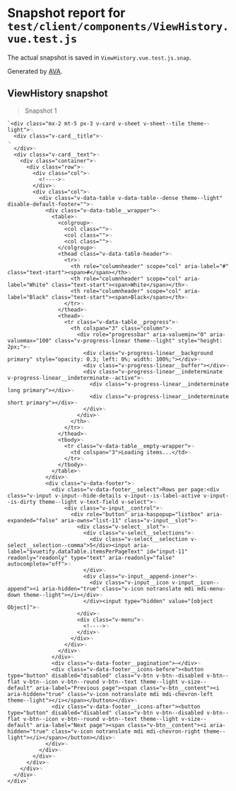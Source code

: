 # Snapshot report for `test/client/components/ViewHistory.vue.test.js`

The actual snapshot is saved in `ViewHistory.vue.test.js.snap`.

Generated by [AVA](https://avajs.dev).

## ViewHistory snapshot

> Snapshot 1

    `<div class="mx-2 mt-5 px-3 v-card v-sheet v-sheet--tile theme--light">␊
      <div class="v-card__title">␊
    ␊
      </div>␊
      <div class="v-card__text">␊
        <div class="container">␊
          <div class="row">␊
            <div class="col">␊
              <!---->␊
            </div>␊
            <div class="col">␊
              <div class="v-data-table v-data-table--dense theme--light" disable-default-footer="">␊
                <div class="v-data-table__wrapper">␊
                  <table>␊
                    <colgroup>␊
                      <col class="">␊
                      <col class="">␊
                      <col class="">␊
                    </colgroup>␊
                    <thead class="v-data-table-header">␊
                      <tr>␊
                        <th role="columnheader" scope="col" aria-label="#" class="text-start"><span>#</span></th>␊
                        <th role="columnheader" scope="col" aria-label="White" class="text-start"><span>White</span></th>␊
                        <th role="columnheader" scope="col" aria-label="Black" class="text-start"><span>Black</span></th>␊
                      </tr>␊
                    </thead>␊
                    <thead>␊
                      <tr class="v-data-table__progress">␊
                        <th colspan="3" class="column">␊
                          <div role="progressbar" aria-valuemin="0" aria-valuemax="100" class="v-progress-linear theme--light" style="height: 2px;">␊
                            <div class="v-progress-linear__background primary" style="opacity: 0.3; left: 0%; width: 100%;"></div>␊
                            <div class="v-progress-linear__buffer"></div>␊
                            <div class="v-progress-linear__indeterminate v-progress-linear__indeterminate--active">␊
                              <div class="v-progress-linear__indeterminate long primary"></div>␊
                              <div class="v-progress-linear__indeterminate short primary"></div>␊
                            </div>␊
                          </div>␊
                        </th>␊
                      </tr>␊
                    </thead>␊
                    <tbody>␊
                      <tr class="v-data-table__empty-wrapper">␊
                        <td colspan="3">Loading items...</td>␊
                      </tr>␊
                    </tbody>␊
                  </table>␊
                </div>␊
                <div class="v-data-footer">␊
                  <div class="v-data-footer__select">Rows per page:<div class="v-input v-input--hide-details v-input--is-label-active v-input--is-dirty theme--light v-text-field v-select">␊
                      <div class="v-input__control">␊
                        <div role="button" aria-haspopup="listbox" aria-expanded="false" aria-owns="list-11" class="v-input__slot">␊
                          <div class="v-select__slot">␊
                            <div class="v-select__selections">␊
                              <div class="v-select__selection v-select__selection--comma">5</div><input aria-label="$vuetify.dataTable.itemsPerPageText" id="input-11" readonly="readonly" type="text" aria-readonly="false" autocomplete="off">␊
                            </div>␊
                            <div class="v-input__append-inner">␊
                              <div class="v-input__icon v-input__icon--append"><i aria-hidden="true" class="v-icon notranslate mdi mdi-menu-down theme--light"></i></div>␊
                            </div><input type="hidden" value="[object Object]">␊
                          </div>␊
                          <div class="v-menu">␊
                            <!---->␊
                          </div>␊
                        </div>␊
                      </div>␊
                    </div>␊
                  </div>␊
                  <div class="v-data-footer__pagination">–</div>␊
                  <div class="v-data-footer__icons-before"><button type="button" disabled="disabled" class="v-btn v-btn--disabled v-btn--flat v-btn--icon v-btn--round v-btn--text theme--light v-size--default" aria-label="Previous page"><span class="v-btn__content"><i aria-hidden="true" class="v-icon notranslate mdi mdi-chevron-left theme--light"></i></span></button></div>␊
                  <div class="v-data-footer__icons-after"><button type="button" disabled="disabled" class="v-btn v-btn--disabled v-btn--flat v-btn--icon v-btn--round v-btn--text theme--light v-size--default" aria-label="Next page"><span class="v-btn__content"><i aria-hidden="true" class="v-icon notranslate mdi mdi-chevron-right theme--light"></i></span></button></div>␊
                </div>␊
              </div>␊
            </div>␊
          </div>␊
        </div>␊
      </div>␊
    </div>`
